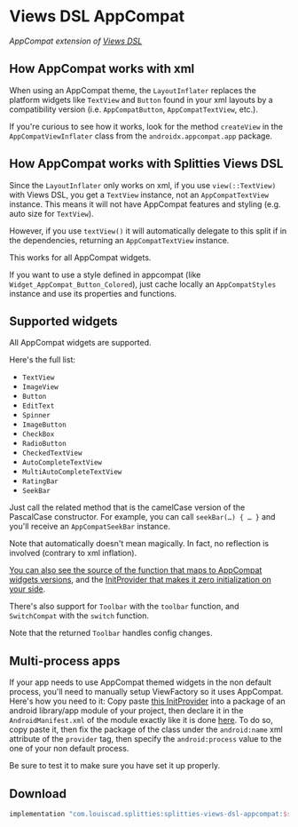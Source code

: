# Views DSL AppCompat

*AppCompat extension of [Views DSL](../views-dsl)*

## How AppCompat works with xml

When using an AppCompat theme, the `LayoutInflater` replaces the platform
widgets like `TextView` and `Button` found in your xml layouts by a
compatibility version (i.e. `AppCompatButton`, `AppCompatTextView`, etc.).

If you're curious to see how it works, look for the method `createView` in the
`AppCompatViewInflater` class from the `androidx.appcompat.app` package.

## How AppCompat works with Splitties Views DSL

Since the `LayoutInflater` only works on xml, if you use `view(::TextView)` with Views DSL,
you get a `TextView` instance, not an `AppCompatTextView` instance. This means it
will not have AppCompat features and styling (e.g. auto size for `TextView`).

However, if you use `textView()` it will automatically delegate to
this split if in the dependencies, returning an `AppCompatTextView` instance.

This works for all AppCompat widgets.

If you want to use a style defined in appcompat (like `Widget_AppCompat_Button_Colored`),
just cache locally an `AppCompatStyles` instance and use its properties and functions.

## Supported widgets

All AppCompat widgets are supported.

Here's the full list:
* `TextView`
* `ImageView`
* `Button`
* `EditText`
* `Spinner`
* `ImageButton`
* `CheckBox`
* `RadioButton`
* `CheckedTextView`
* `AutoCompleteTextView`
* `MultiAutoCompleteTextView`
* `RatingBar`
* `SeekBar`

Just call the related method that is the camelCase version of the PascalCase constructor.
For example, you can call `seekBar(…) { … }` and you'll receive an `AppCompatSeekBar` instance.

Note that automatically doesn't mean magically. In fact, no reflection is involved (contrary
to xml inflation).

[You can also see the source of the function that maps to AppCompat widgets versions](
src/main/kotlin/splitties/views/dsl/appcompat/experimental/AppCompatViewFactory.kt
), and the [InitProvider that makes it zero initialization on your side](
src/main/kotlin/splitties/views/dsl/appcompat/experimental/AppCompatViewInstantiatorInjectProvider.kt
).

There's also support for `Toolbar` with the `toolbar` function, and `SwitchCompat` with
the `switch` function.

Note that the returned `Toolbar` handles config changes.

## Multi-process apps

If your app needs to use AppCompat themed widgets in the non default process, you'll need to
manually setup ViewFactory so it uses AppCompat. Here's how you need to it: Copy paste
[this InitProvider](
src/main/kotlin/splitties/views/dsl/appcompat/experimental/AppCompatViewInstantiatorInjectProvider.kt
) into a package of an android library/app module of your project, then declare it in the
`AndroidManifest.xml` of the module exactly like it is done [here](
src/main/AndroidManifest.xml
). To do so, copy paste it, then fix the package of the class under the `android:name` xml attribute
of the `provider` tag, then specify the `android:process` value to the one of your non default
process.

Be sure to test it to make sure you have set it up properly.

## Download

```groovy
implementation "com.louiscad.splitties:splitties-views-dsl-appcompat:$splitties_version"
```
